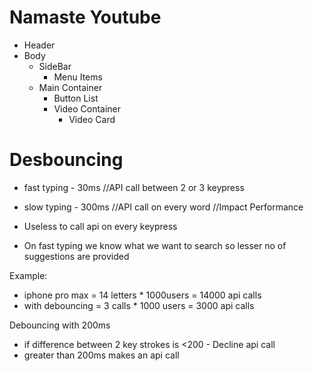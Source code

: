 # Namaste Youtube

- Header
- Body
  - SideBar
    - Menu Items
  - Main Container
    - Button List
    - Video Container
      - Video Card


# Desbouncing

- fast typing - 30ms //API call between 2 or 3 keypress
- slow typing - 300ms //API call on every word //Impact Performance

- Useless to call api on every keypress
- On fast typing we know what we want to search so lesser no of suggestions are provided

Example:
- iphone pro max = 14 letters * 1000users = 14000 api calls
- with debouncing = 3 calls * 1000 users = 3000 api calls

Debouncing with 200ms
- if difference between 2 key strokes is <200 - Decline api call
- greater than 200ms makes an api call

  
